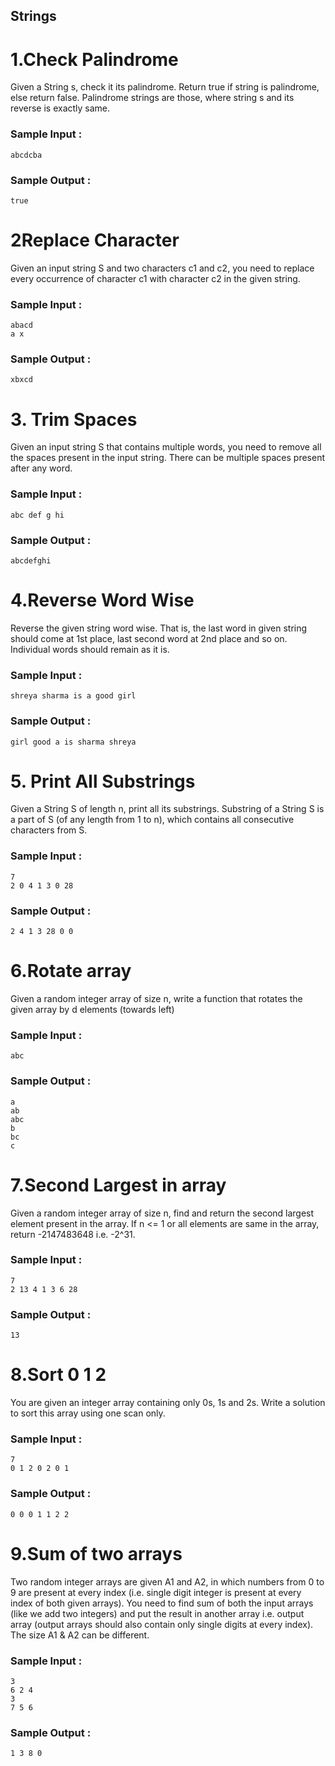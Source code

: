 ## Strings
# 1.Check Palindrome

Given a String s, check it its palindrome. Return true if string is palindrome, else return false.
Palindrome strings are those, where string s and its reverse is exactly same.

 ### Sample Input :<br>

```
abcdcba
```
### Sample Output :<br>
``` 
true 
```

# 2Replace Character

Given an input string S and two characters c1 and c2, you need to replace every occurrence of character c1 with character c2 in the given string.

 ### Sample Input :<br>

```
abacd
a x
```

### Sample Output :<br>
``` 
xbxcd
```

# 3. Trim Spaces

Given an input string S that contains multiple words, you need to remove all the spaces present in the input string.
There can be multiple spaces present after any word.

 ### Sample Input :<br>

```
abc def g hi
```

### Sample Output :<br>
``` 
abcdefghi
```
# 4.Reverse Word Wise

Reverse the given string word wise. That is, the last word in given string should come at 1st place, last second word at 2nd place and so on. Individual words should remain as it is.

 ### Sample Input :<br>
```
shreya sharma is a good girl
```
 ### Sample Output :
```
girl good a is sharma shreya
```

# 5. Print All Substrings

Given a String S of length n, print all its substrings.
Substring of a String S is a part of S (of any length from 1 to n), which contains all consecutive characters from S.
### Sample Input :<br>

```
7
2 0 4 1 3 0 28
```

### Sample Output :<br>
``` 
2 4 1 3 28 0 0
```

# 6.Rotate array

Given a random integer array of size n, write a function that rotates the given array by d elements (towards left)
### Sample Input :<br>

```
abc
```

### Sample Output :<br>
``` 
a
ab
abc
b
bc
c
```
# 7.Second Largest in array

Given a random integer array of size n, find and return the second largest element present in the array.
If n <= 1 or all elements are same in the array, return -2147483648 i.e. -2^31.
### Sample Input :<br>

```
7
2 13 4 1 3 6 28
```

### Sample Output :<br>
``` 
13
```
# 8.Sort 0 1 2

You are given an integer array containing only 0s, 1s and 2s. Write a solution to sort this array using one scan only.
### Sample Input :<br>

```
7
0 1 2 0 2 0 1
```

### Sample Output :<br>
``` 
0 0 0 1 1 2 2
```
# 9.Sum of two arrays

Two random integer arrays are given A1 and A2, in which numbers from 0 to 9 are present at every index (i.e. single digit integer is present at every index of both given arrays).
You need to find sum of both the input arrays (like we add two integers) and put the result in another array i.e. output array (output arrays should also contain only single digits at every index).
The size A1 & A2 can be different.
### Sample Input :<br>

```
3
6 2 4
3
7 5 6
```

### Sample Output :<br>
``` 
1 3 8 0
```